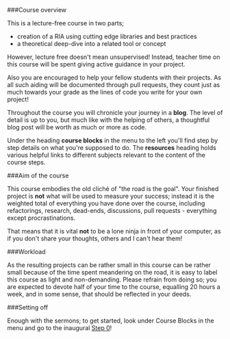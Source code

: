 ###Course overview

This is a lecture-free course in two parts;

*    creation of a RIA using cutting edge libraries and best practices
*    a theoretical deep-dive into a related tool or concept

However, lecture free doesn't mean unsupervised! Instead, teacher time on this course will be spent giving active guidance in your project.

Also you are encouraged to help your fellow students with their projects. As all such aiding will be documented through pull requests, they count just as much towards your grade as the lines of code you write for your own project!

Throughout the course you will chronicle your journey in a **blog**. The level of detail is up to you, but much like with the helping of others, a thoughtful blog post will be worth as much or more as code.

Under the heading **course blocks** in the menu to the left you'll find step by step details on what you're supposed to do. The **resources** heading holds various helpful links to different subjects relevant to the content of the course steps. 

###Aim of the course

This course embodies the old cliché of "the road is the goal". Your finished project is **not** what will be used to measure your success; instead it is the weighted total of everything you have done over the course, including refactorings, research, dead-ends, discussions, pull requests - everything except procrastinations.

That means that it is vital **not** to be a lone ninja in front of your computer, as if you don't share your thoughts, others and I can't hear them!


###Workload

As the resulting projects can be rather small in this course can be rather small because of the time spent meandering on the road, it is easy to label this course as light and non-demanding. Please refrain from doing so; you are expected to devote half of your time to the course, equalling 20 hours a week, and in some sense, that should be reflected in your deeds.

###Setting off

Enough with the sermons; to get started, look under Course Blocks in the menu and go to the inaugural [Step 0](../step-0)!

